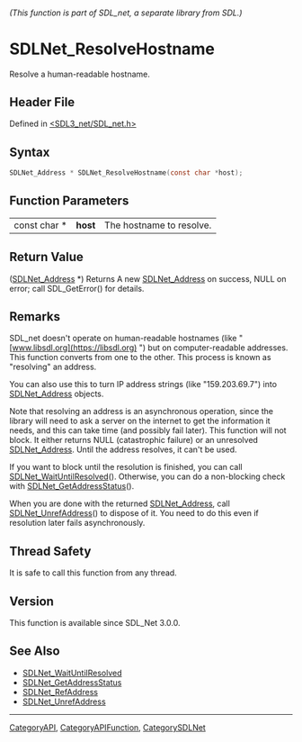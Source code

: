 ###### (This function is part of SDL_net, a separate library from SDL.)
# SDLNet_ResolveHostname

Resolve a human-readable hostname.

## Header File

Defined in [<SDL3_net/SDL_net.h>](https://github.com/libsdl-org/SDL_net/blob/main/include/SDL3_net/SDL_net.h)

## Syntax

```c
SDLNet_Address * SDLNet_ResolveHostname(const char *host);
```

## Function Parameters

|              |          |                          |
| ------------ | -------- | ------------------------ |
| const char * | **host** | The hostname to resolve. |

## Return Value

([SDLNet_Address](SDLNet_Address) *) Returns A new
[SDLNet_Address](SDLNet_Address) on success, NULL on error; call
SDL_GetError() for details.

## Remarks

SDL_net doesn't operate on human-readable hostnames (like "
[www.libsdl.org](https://libsdl.org)
") but on computer-readable addresses. This function converts from one to
the other. This process is known as "resolving" an address.

You can also use this to turn IP address strings (like "159.203.69.7") into
[SDLNet_Address](SDLNet_Address) objects.

Note that resolving an address is an asynchronous operation, since the
library will need to ask a server on the internet to get the information it
needs, and this can take time (and possibly fail later). This function will
not block. It either returns NULL (catastrophic failure) or an unresolved
[SDLNet_Address](SDLNet_Address). Until the address resolves, it can't be
used.

If you want to block until the resolution is finished, you can call
[SDLNet_WaitUntilResolved](SDLNet_WaitUntilResolved)(). Otherwise, you can
do a non-blocking check with
[SDLNet_GetAddressStatus](SDLNet_GetAddressStatus)().

When you are done with the returned [SDLNet_Address](SDLNet_Address), call
[SDLNet_UnrefAddress](SDLNet_UnrefAddress)() to dispose of it. You need to
do this even if resolution later fails asynchronously.

## Thread Safety

It is safe to call this function from any thread.

## Version

This function is available since SDL_Net 3.0.0.

## See Also

- [SDLNet_WaitUntilResolved](SDLNet_WaitUntilResolved)
- [SDLNet_GetAddressStatus](SDLNet_GetAddressStatus)
- [SDLNet_RefAddress](SDLNet_RefAddress)
- [SDLNet_UnrefAddress](SDLNet_UnrefAddress)

----
[CategoryAPI](CategoryAPI), [CategoryAPIFunction](CategoryAPIFunction), [CategorySDLNet](CategorySDLNet)

